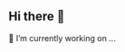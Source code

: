 ## Hi there 👋

 🔭 I’m currently working on ...
<!--
**mihirkasodariya/mihirkasodariya** is a ✨ _special_ ✨ repository because its `README.md` (this file) appears on your GitHub profile.

